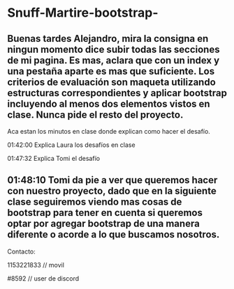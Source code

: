 # Snuff-Martire-bootstrap-
Buenas tardes Alejandro, mira la consigna en ningun momento dice subir todas las secciones de mi pagina. Es mas, aclara que con un index y una pestaña aparte es mas que suficiente. Los criterios de evaluación son maqueta utilizando estructuras correspondientes y aplicar bootstrap incluyendo al menos dos elementos vistos en clase. Nunca pide el resto del proyecto.
----------------------------------------------------------------------------------------------------------------------------------------------------------------
Aca estan los minutos en clase donde explican como hacer el desafío.

01:42:00 Explica Laura los desafíos en clase

01:47:32 Explica Tomi el desafío

01:48:10 Tomi da pie a ver que queremos hacer con nuestro proyecto, 
dado que en la siguiente clase seguiremos viendo mas cosas de bootstrap para tener en cuenta si queremos 
optar por agregar bootstrap de una manera diferente o acorde a lo que buscamos nosotros.
---------------------------------------------------------------------------------------------------------------------------------------------------------------
Contacto:

1153221833 // movil

#8592 // user de discord
